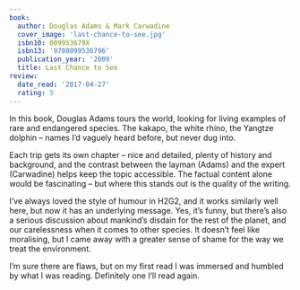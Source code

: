 ```yaml
---
book:
  author: Douglas Adams & Mark Carwadine
  cover_image: 'last-chance-to-see.jpg'
  isbn10: 009953679X
  isbn13: '9780099536796'
  publication_year: '2009'
  title: Last Chance to See
review:
  date_read: '2017-04-27'
  rating: 5
---
```


In this book, Douglas Adams tours the world, looking for living examples of rare and endangered species. The kakapo, the white rhino, the Yangtze dolphin – names I’d vaguely heard before, but never dug into.

Each trip gets its own chapter – nice and detailed, plenty of history and background, and the contrast between the layman (Adams) and the expert (Carwadine) helps keep the topic accessible. The factual content alone would be fascinating – but where this stands out is the quality of the writing.

I’ve always loved the style of humour in H2G2, and it works similarly well here, but now it has an underlying message. Yes, it’s funny, but there’s also a serious discussion about mankind’s disdain for the rest of the planet, and our carelessness when it comes to other species. It doesn’t feel like moralising, but I came away with a greater sense of shame for the way we treat the environment.

I’m sure there are flaws, but on my first read I was immersed and humbled by what I was reading. Definitely one I’ll read again.
